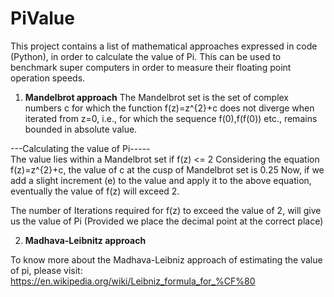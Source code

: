 # PiValue
This project contains a list of mathematical approaches expressed in code (Python), in order to calculate the value of Pi. This can be used to benchmark super computers in order to measure their floating point operation speeds.

1. <b>Mandelbrot approach</b>
The Mandelbrot set is the set of complex numbers c for which the function f(z)=z^{2}+c
does not diverge when iterated from z=0, i.e.,
for which the sequence f(0),f(f(0)) etc., remains bounded in absolute value.

---Calculating the value of Pi-----<br>
The value lies within a Mandelbrot set if f(z) <= 2
Considering the equation f(z)=z^{2}+c, the value of c at the cusp of Mandelbrot set is 0.25
Now, if we add a slight increment (e) to the value and apply it to the above equation, eventually the value of f(z)
will exceed 2.

The number of Iterations required for f(z) to exceed the value of 2, will give us the value of Pi (Provided we place
the decimal point at the correct place)

2. <b>Madhava-Leibnitz approach</b>

To know more about the Madhava-Leibniz approach of estimating the value of pi, please visit:
https://en.wikipedia.org/wiki/Leibniz_formula_for_%CF%80

